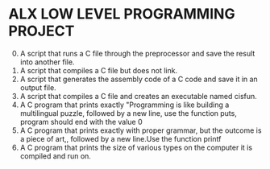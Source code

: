 # ALX LOW LEVEL PROGRAMMING PROJECT
0. A script that runs a C file through the preprocessor and save the result into another file.
1. A script that compiles a C file but does not link.
2. A script that generates the assembly code of a C code and save it in an output file.
3. A script that compiles a C file and creates an executable named cisfun.
4. A C program that prints exactly "Programming is like building a multilingual puzzle, followed by a new line, use the function puts, program should end with the value 0
5. A C program that prints exactly with proper grammar, but the outcome is a piece of art,, followed by a new line.Use the function printf
6. A C program that prints the size of various types on the computer it is compiled and run on.
